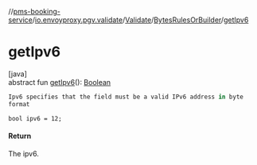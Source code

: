 //[pms-booking-service](../../../../index.md)/[io.envoyproxy.pgv.validate](../../index.md)/[Validate](../index.md)/[BytesRulesOrBuilder](index.md)/[getIpv6](get-ipv6.md)

# getIpv6

[java]\
abstract fun [getIpv6](get-ipv6.md)(): [Boolean](https://kotlinlang.org/api/core/kotlin-stdlib/kotlin/-boolean/index.html)

```kotlin
Ipv6 specifies that the field must be a valid IPv6 address in byte
format

```
`bool ipv6 = 12;`

#### Return

The ipv6.